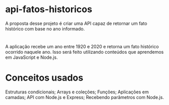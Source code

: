 # api-fatos-historicos
A proposta desse projeto é criar uma API capaz de retornar um fato histórico com base no ano informado.
#
A aplicação recebe um ano entre 1920 e 2020 e retorna um fato histórico ocorrido naquele ano. Isso será feito utilizando conteúdos que aprendemos em JavaScript e Node.js.
#
# Conceitos usados
Estruturas condicionais;
Arrays e coleções;
Funções;
Aplicações em camadas;
API com Node.js e Express;
Recebendo parâmetros com Node.js.
